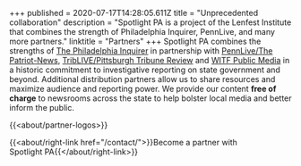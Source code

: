 +++
published = 2020-07-17T14:28:05.611Z
title = "Unprecedented collaboration"
description = "Spotlight PA is a project of the Lenfest Institute that combines the strength of Philadelphia Inquirer, PennLive, and many more partners."
linktitle = "Partners"
+++
Spotlight PA combines the strengths of [The Philadelphia Inquirer](https://www.inquirer.com) in partnership with [PennLive/The Patriot-News](https://www.pennlive.com), [TribLIVE/Pittsburgh Tribune Review](https://www.triblive.com) and [WITF Public Media](https://www.witf.org) in a historic commitment to investigative reporting on state government and beyond. Additional distribution partners allow us to share resources and maximize audience and reporting power. We provide our content **free of charge** to newsrooms across the state to help bolster local media and better inform the public.

{{<about/partner-logos>}}

{{<about/right-link href="/contact/">}}Become a partner with Spotlight PA{{</about/right-link>}}
